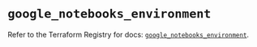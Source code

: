 # `google_notebooks_environment`

Refer to the Terraform Registry for docs: [`google_notebooks_environment`](https://registry.terraform.io/providers/hashicorp/google-beta/5.39.1/docs/resources/google_notebooks_environment).
